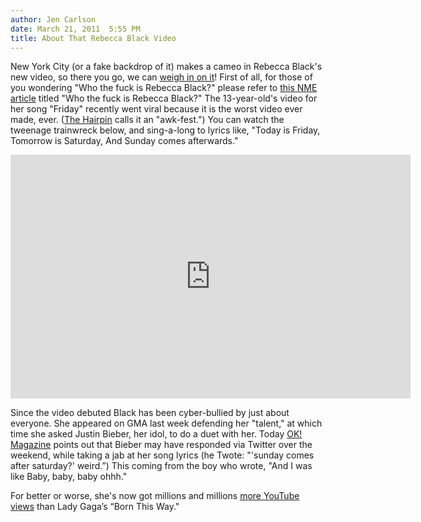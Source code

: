 ```yaml
---
author: Jen Carlson
date: March 21, 2011  5:55 PM
title: About That Rebecca Black Video
---
```


<p>New York City (or a fake backdrop of it) makes a cameo in Rebecca Black&apos;s new video, so there you go, we can <a href="https://web.archive.org/web/20130613195107/http://www.ibtimes.com/articles/124874/20110321/rebecca-black-youtube-friday-song-twitter-internet-justin-bieber-lyrics-video.htm">weigh in on it</a>! First of all, for those of you wondering &quot;Who the fuck is Rebecca Black?&quot; please refer to <a href="https://web.archive.org/web/20130613195107/http://www.nme.com/blog/index.php?blog=148&amp;title=who_the_fuck_is_rebecca_black_1&amp;more=1&amp;c=1&amp;tb=1&amp;pb=1">this NME article</a> titled &quot;Who the fuck is Rebecca Black?&quot; The 13-year-old&apos;s video for her song &quot;Friday&quot; recently went viral because it is the worst video ever made, ever. (<a href="https://web.archive.org/web/20130613195107/http://thehairpin.com/2011/03/six-things-rebecca-black-has-taught-me/">The Hairpin</a> calls it an &quot;awk-fest.&quot;) You can watch the tweenage trainwreck below, and sing-a-long to lyrics like, &quot;Today is Friday, Tomorrow is Saturday, And Sunday comes afterwards.&quot;</p>

<p><iframe title="YouTube video player" width="640" height="390" src="https://web.archive.org/web/20130613195107if_/http://www.youtube.com/embed/CD2LRROpph0" frameborder="0" allowfullscreen></iframe></p>

<p>Since the video debuted Black has been cyber-bullied by just about everyone. She appeared on GMA last week defending her &quot;talent,&quot; at which time she asked Justin Bieber, her idol, to do a duet with her. Today <a href="https://web.archive.org/web/20130613195107/http://www.okmagazine.com/2011/03/justin-bieber-tweets-about-rebecca-black-sunday-comes-after-saturday/">OK! Magazine</a> points out that Bieber may have responded via Twitter over the weekend, while taking a jab at her song lyrics (he Twote: &quot;&apos;sunday comes after saturday?&apos; weird.&#x201D;) This coming from the boy who wrote, &quot;And I was like Baby, baby, baby ohhh.&quot; </p>

<p>For better or worse, she&apos;s now got millions and millions <a href="https://web.archive.org/web/20130613195107/http://techcrunch.com/2011/03/20/fun-fun-fun-fun-fun/">more YouTube views</a> than Lady Gaga&#x2019;s &#x201C;Born This Way.&quot;</p>